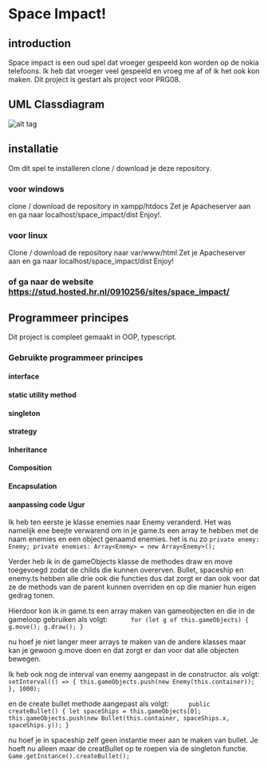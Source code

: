 # Space Impact!

## introduction
Space impact is een oud spel dat vroeger gespeeld kon worden op de nokia telefoons.
Ik heb dat vroeger veel gespeeld en vroeg me af of ik het ook kon maken.
Dit project is gestart als project voor PRG08.

## UML Classdiagram 
![alt tag](http://i.imgur.com/1TRSjA8.png)<br />

## installatie
Om dit spel te installeren clone / download je deze repository.

### voor windows
clone / download de repository in xampp/htdocs
Zet je Apacheserver aan en ga naar localhost/space_impact/dist
Enjoy!.

### voor linux
Clone / download de repository naar var/www/html
Zet je Apacheserver aan en ga naar localhost/space_impact/dist
Enjoy!

### of ga naar de website https://stud.hosted.hr.nl/0910256/sites/space_impact/

## Programmeer principes
Dit project is compleet gemaakt in OOP, typescript.
### Gebruikte programmeer principes
#### interface
#### static utility method
#### singleton
#### strategy
#### Inheritance
#### Composition
#### Encapsulation

#### aanpassing code Ugur
Ik heb ten eerste je klasse enemies naar Enemy veranderd. Het was namelijk ene beejte verwarend om in je game.ts een array te hebben met de naam enemies en een object genaamd enemies. het is nu zo
`private enemy: Enemy;
 private enemies: Array<Enemy> = new Array<Enemy>();`

Verder heb ik in de gameObjects klasse de methodes draw en move toegevoegd zodat de childs die kunnen overerven. Bullet, spaceship en enemy.ts hebben alle drie ook die functies dus dat zorgt er dan ook voor dat ze de methods van de parent kunnen overriden en op die manier hun eigen gedrag tonen.

Hierdoor kon ik in game.ts een array maken van gameobjecten en die in de gameloop gebruiken als volgt: `      for (let g of this.gameObjects) {
            g.move();
            g.draw();
        }`

nu hoef je niet langer meer arrays te maken van de andere klasses maar kan je gewoon g.move doen en dat zorgt er dan voor dat alle objecten bewegen.

Ik heb ook nog de interval van enemy aangepast in de constructor. als volgt: 
` setInterval(() => {
            this.gameObjects.push(new Enemy(this.container));
 }, 1000);`

en de create bullet methode aangepast als volgt: `     public createBullet() {
        let spaceShips = this.gameObjects[0];
        this.gameObjects.push(new Bullet(this.container, spaceShips.x, spaceShips.y));
    }`

nu hoef je in spaceship zelf geen instantie meer aan te maken van bullet. Je hoeft nu alleen maar de creatBullet op te roepen via de singleton functie. 
`  Game.getInstance().createBullet();`